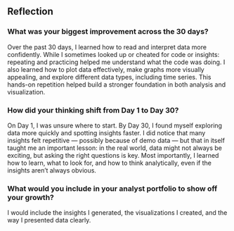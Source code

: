 ## Reflection

### **What was your biggest improvement across the 30 days?**  
Over the past 30 days, I learned how to read and interpret data more confidently. While I sometimes looked up or cheated for code or insights: repeating and practicing helped me understand what the code was doing. I also learned how to plot data effectively, make graphs more visually appealing, and explore different data types, including time series. This hands-on repetition helped build a stronger foundation in both analysis and visualization.

### **How did your thinking shift from Day 1 to Day 30?**  
On Day 1, I was unsure where to start. By Day 30, I found myself exploring data more quickly and spotting insights faster. I did notice that many insights felt repetitive — possibly because of demo data — but that in itself taught me an important lesson: in the real world, data might not always be exciting, but asking the right questions is key. Most importantly, I learned how to learn, what to look for, and how to think analytically, even if the insights aren’t always obvious.

### **What would you include in your analyst portfolio to show off your growth?**  
I would include the insights I generated, the visualizations I created, and the way I presented data clearly.
